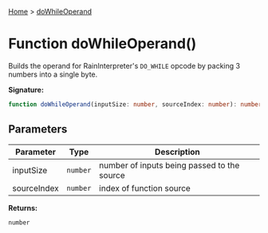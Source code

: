 [Home](../index.md) &gt; [doWhileOperand](./dowhileoperand_1.md)

# Function doWhileOperand()

Builds the operand for RainInterpreter's `DO_WHILE` opcode by packing 3 numbers into a single byte.

<b>Signature:</b>

```typescript
function doWhileOperand(inputSize: number, sourceIndex: number): number;
```

## Parameters

|  Parameter | Type | Description |
|  --- | --- | --- |
|  inputSize | `number` | number of inputs being passed to the source |
|  sourceIndex | `number` | index of function source |

<b>Returns:</b>

`number`

